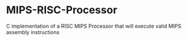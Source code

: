 # MIPS-RISC-Processor
C implementation of a RISC MIPS Processor that will execute valid MIPS assembly instructions
